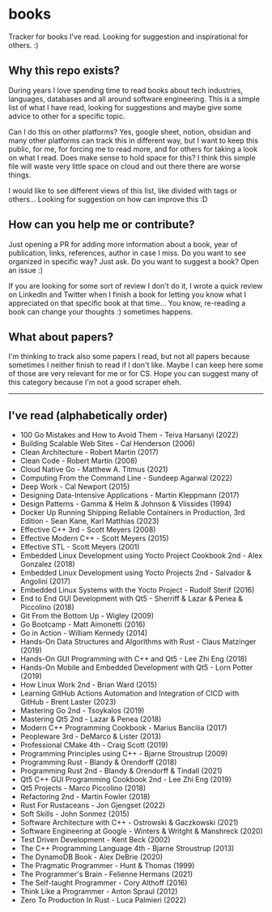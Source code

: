 # books
Tracker for books I've read. Looking for suggestion and inspirational for others. :)

## Why this repo exists?

During years I love spending time to read books about tech industries, languages, databases and all around software engineering. This is a simple list of what I have read, looking for suggestions and maybe give some advice to other for a specific topic.

Can I do this on other platforms? Yes, google sheet, notion, obsidian and many other platforms can track this in different way, but I want to keep this public, for me, for forcing me to read more, and for others for taking a look on what I read. 
Does make sense to hold space for this? I think this simple file will waste very little space on cloud and out there there are worse things.

I would like to see different views of this list, like divided with tags or others... Looking for suggestion on how can improve this :D

## How can you help me or contribute?

Just opening a PR for adding more information about a book, year of publication, links, references, author in case I miss.
Do you want to see organized in specific way? Just ask.
Do you want to suggest a book? Open an issue :)

If you are looking for some sort of review I don't do it, I wrote a quick review on LinkedIn and Twitter when I finish a book for letting you know what I appreciated on that specific book at that time... You know, re-reading a book can change your thoughts :) sometimes happens.


## What about papers?

I'm thinking to track also some papers I read, but not all papers because sometimes I neither finish to read if I don't like. Maybe I can keep here some of those are very relevant for me or for CS. Hope you can suggest many of this category because I'm not a good scraper eheh.

----------

## I've read (alphabetically order)

- 100 Go Mistakes and How to Avoid Them - Teiva Harsanyi (2022)
- Building Scalable Web Sites - Cal Henderson (2006)
- Clean Architecture - Robert Martin (2017)
- Clean Code - Robert Martin (2008)
- Cloud Native Go - Matthew A. Titmus (2021)
- Computing From the Command Line - Sundeep Agarwal (2022)
- Deep Work - Cal Newport (2015)
- Designing Data-Intensive Applications - Martin Kleppmann (2017)
- Design Patterns - Gamma & Helm & Johnson & Vlissides (1994)
- Docker Up Running Shipping Reliable Containers in Production, 3rd Edition - Sean Kane, Karl Matthias (2023)
- Effective C++ 3rd - Scott Meyers (2008)
- Effective Modern C++ - Scott Meyers (2015)
- Effective STL - Scott Meyers (2001)
- Embedded Linux Development using Yocto Project Cookbook 2nd - Alex Gonzalez (2018)
- Embedded Linux Development using Yocto Projects 2nd - Salvador & Angolini (2017)
- Embedded Linux Systems with the Yocto Project - Rudolf Sterif (2016)
- End to End GUI Development with Qt5 - Sherriff & Lazar & Penea & Piccolino (2018)
- Git From the Bottom Up - Wigley (2009)
- Go Bootcamp - Matt Aimonetti (2016)
- Go in Action - William Kennedy (2014)
- Hands-On Data Structures and Algorithms with Rust - Claus Matzinger (2019)
- Hands-On GUI Programming with C++ and Qt5 - Lee Zhi Eng (2018)
- Hands-On Mobile and Embedded Development with Qt5 - Lorn Potter (2019)
- How Linux Work 2nd - Brian Ward (2015)
- Learning GitHub Actions Automation and Integration of CICD with GitHub - Brent Laster (2023)
- Mastering Go 2nd - Tsoykalos (2019)
- Mastering Qt5 2nd - Lazar & Penea (2018)
- Modern C++ Programming Cookbook - Marius Bancilia (2017)
- Peopleware 3rd - DeMarco & Lister (2013)
- Professional CMake 4th - Craig Scott (2019)
- Programming Principles using C++ - Bjarne Stroustrup (2009)
- Programming Rust - Blandy & Orendorff (2018)
- Programming Rust 2nd - Blandy & Orendorff & Tindall (2021)
- Qt5 C++ GUI Programming Cookbook 2nd - Lee Zhi Eng (2019)
- Qt5 Projects - Marco Piccolino (2018)
- Refactoring 2nd - Martin Fowler (2018)
- Rust For Rustaceans - Jon Gjengset (2022)
- Soft Skills - John Sonmez (2015)
- Software Architecture with C++ - Ostrowski & Gaczkowski (2021)
- Software Engineering at Google - Winters & Writght & Manshreck (2020)
- Test Driven Development - Kent Beck (2002)
- The C++ Programming Language 4th - Bjarne Stroustrup (2013)
- The DynamoDB Book - Alex DeBrie (2020)
- The Pragmatic Programmer - Hunt & Thomas (1999)
- The Programmer's Brain - Felienne Hermans (2021)
- The Self-taught Programmer - Cory Althoff (2016)
- Think Like a Programmer - Anton Spraul (2012)
- Zero To Production In Rust - Luca Palmieri (2022)
